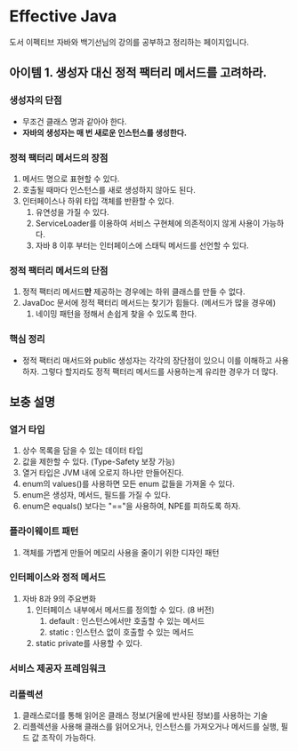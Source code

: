 # Effective Java
도서 이펙티브 자바와 백기선님의 강의를 공부하고 정리하는 페이지입니다.

## 아이템 1. 생성자 대신 정적 팩터리 메서드를 고려하라.

### 생성자의 단점

- 무조건 클래스 명과 같아야 한다.
- **자바의 생성자는 매 번 새로운 인스턴스를 생성한다.**

### 정적 팩터리 메서드의 장점

1. 메서드 명으로 표현할 수 있다.
2. 호출될 때마다 인스턴스를 새로 생성하지 않아도 된다.
3. 인터페이스나 하위 타입 객체를 반환할 수 있다.
    1. 유연성을 가질 수 있다.
    2. ServiceLoader를 이용하여 서비스 구현체에 의존적이지 않게 사용이 가능하다.
    3. 자바 8 이후 부터는 인터페이스에 스태틱 메서드를 선언할 수 있다.

### 정적 팩터리 메서드의 단점

1. 정적 팩터리 메서드**만** 제공하는 경우에는 하위 클래스를 만들 수 없다.
2. JavaDoc 문서에 정적 팩터리 메서드는 찾기가 힘들다. (메서드가 많을 경우에)
    1. 네이밍 패턴을 정해서 손쉽게 찾을 수 있도록 한다.

### 핵심 정리

- 정적 팩터리 매서드와 public 생성자는 각각의 장단점이 있으니 이를 이해하고 사용하자. 그렇다 할지라도 정적 팩터리 메서드를 사용하는게 유리한 경우가 더 많다.

## 보충 설명

### 열거 타입

1. 상수 목록을 담을 수 있는 데이터 타입
2. 값을 제한할 수 있다. (Type-Safety 보장 가능)
3. 열거 타입은 JVM 내에 오로지 하나만 만들어진다.
4. enum의 values()를 사용하면 모든 enum 값들을 가져올 수 있다.
5. enum은 생성자, 메서드, 필드를 가질 수 있다.
6. enum은 equals() 보다는 "=="을 사용하여, NPE를 피하도록 하자.

### 플라이웨이트 패턴

1. 객체를 가볍게 만들어 메모리 사용을 줄이기 위한 디자인 패턴

### 인터페이스와 정적 메서드

1. 자바 8과 9의 주요변화
   1. 인터페이스 내부에서 메서드를 정의할 수 있다. (8 버전)
      1. default : 인스턴스에서만 호출할 수 있는 메서드
      2. static : 인스턴스 없이 호출할 수 있는 메서드
   2. static private를 사용할 수 있다.

### 서비스 제공자 프레임워크

### 리플렉션

1. 클래스로더를 통해 읽어온 클래스 정보(거울에 반사된 정보)를 사용하는 기술
2. 리플렉션을 사용해 클래스를 읽어오거나, 인스턴스를 가져오거나 메서드를 실행, 필드 값 조작이 가능하다.

